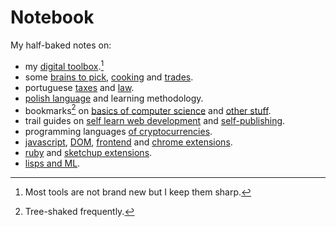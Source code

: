 # Notebook

My half-baked notes on:

- my [digital toolbox](on-toolbox.md).[^1]
- some [brains to pick](on-brains-to-pick.md), [cooking](on-cooking.md) and [trades](on-trades.md).
- portuguese [taxes](on-portuguese-tax-system.md) and [law](on-portuguese-law.md).
- [polish language](on-polish-language.md) and learning methodology.
- bookmarks[^2] on [basics of computer science](on-computer-science.md) and [other stuff](on-bookmarks.md).
- trail guides on [self learn web development](trail-guide-web-development.md) and [self-publishing](trail-guide-self-publishing.md).  
- programming languages [of cryptocurrencies](on-crypto.md).
- [javascript](on-native-methods-tricks-quirks.js), [DOM](on-js-dom-html-css.html), [frontend](on-js-frontend-frameworks.js) and [chrome extensions](on-extensions-chrome.js).
- [ruby](on-native-methods-tricks-quirks.rb) and [sketchup extensions](on-extensions-sketchup.md).
- [lisps and ML](on-lisps-and-ml.md).

[^1]: Most tools are not brand new but I keep them sharp.
[^2]: Tree-shaked frequently.